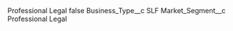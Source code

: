 <?xml version="1.0" encoding="UTF-8"?>
<CustomMetadata xmlns="http://soap.sforce.com/2006/04/metadata" xmlns:xsi="http://www.w3.org/2001/XMLSchema-instance" xmlns:xsd="http://www.w3.org/2001/XMLSchema">
    <label>Professional Legal</label>
    <protected>false</protected>
    <values>
        <field>Business_Type__c</field>
        <value xsi:type="xsd:string">SLF</value>
    </values>
    <values>
        <field>Market_Segment__c</field>
        <value xsi:type="xsd:string">Professional Legal</value>
    </values>
</CustomMetadata>
